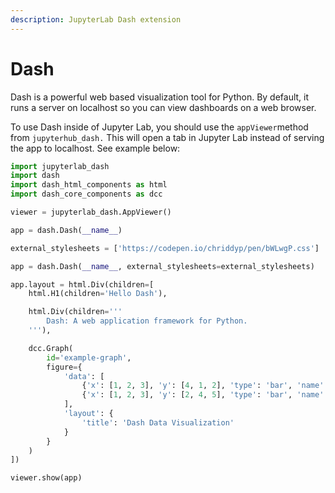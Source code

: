 ```yaml
---
description: JupyterLab Dash extension
---
```


# Dash

Dash is a powerful web based visualization tool for Python. By default, it runs a server on localhost so you can view dashboards on a web browser. 

To use Dash inside of Jupyter Lab, you should use the `appViewer`method from `jupyterhub_dash.` This will open a tab in Jupyter Lab instead of serving the app to localhost.  See example below:

```python
import jupyterlab_dash
import dash
import dash_html_components as html
import dash_core_components as dcc

viewer = jupyterlab_dash.AppViewer()

app = dash.Dash(__name__)

external_stylesheets = ['https://codepen.io/chriddyp/pen/bWLwgP.css']

app = dash.Dash(__name__, external_stylesheets=external_stylesheets)

app.layout = html.Div(children=[
    html.H1(children='Hello Dash'),

    html.Div(children='''
        Dash: A web application framework for Python.
    '''),

    dcc.Graph(
        id='example-graph',
        figure={
            'data': [
                {'x': [1, 2, 3], 'y': [4, 1, 2], 'type': 'bar', 'name': 'SF'},
                {'x': [1, 2, 3], 'y': [2, 4, 5], 'type': 'bar', 'name': u'Montréal'},
            ],
            'layout': {
                'title': 'Dash Data Visualization'
            }
        }
    )
])

viewer.show(app)
```

